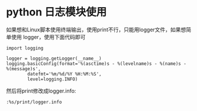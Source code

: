 # python 日志模块使用

如果想和Linux脚本使用终端输出，使用print不行，只能用logger文件，如果想简单使用
logger，使用下面代码即可

```
import logging

logger = logging.getLogger(__name__)
logging.basicConfig(format='%(asctime)s - %(levelname)s - %(name)s -   %(message)s',
        datefmt='%m/%d/%Y %H:%M:%S',
        level=logging.INFO)
```

然后将print修改成logger.info:

```
:%s/print/logger.info
```

